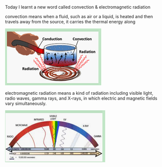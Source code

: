 Today I learnt a new word called convection & electromagnetic radiation



convection means when a fluid, such as air or a liquid, is heated and then travels away from the source, it carries the thermal energy along



![image-20200622181318892](/images/image-20200622181318892.png)



electromagnetic radiation means a kind of radiation including visible light, radio waves, gamma rays, and X-rays, in which electric and magnetic fields vary simultaneously.

![image-20200622181442700](/images/image-20200622181442700.png)
